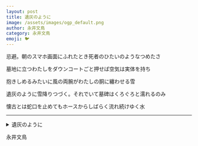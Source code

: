 ```yaml
---
layout: post
title: 遺灰のように
image: /assets/images/ogp_default.png
author: 永井文鳥
category: 永井文鳥
emoji: 🐦
---
```


<div class="tanka-area"><div class="tanka">
<p>忌避。朝のスマホ画面にふれたとき死者のひたいのようなつめたさ</p>
<p>墓地に立つわたしをダウンコートごと押せば空気は実体を持ち</p>
<p>抱きしめるみたいに風の両腕がわたしの胴に纏わせる雪</p>
<p>遺灰のように雪降りつづく。それでいて墓碑はくろぐろと濡れるのみ</p>
<p>懐古とは蛇口を止めてもホースからしばらく流れ続けゆく水</p></div></div>

---

<details><summary>遺灰のように</summary>
忌避。朝のスマホ画面にふれたとき死者のひたいのようなつめたさ<br />墓地に立つわたしをダウンコートごと押せば空気は実体を持ち<br />抱きしめるみたいに風の両腕がわたしの胴に纏わせる雪<br />遺灰のように雪降りつづく。それでいて墓碑はくろぐろと濡れるのみ<br />懐古とは蛇口を止めてもホースからしばらく流れ続けゆく水<br />
</details>

永井文鳥
